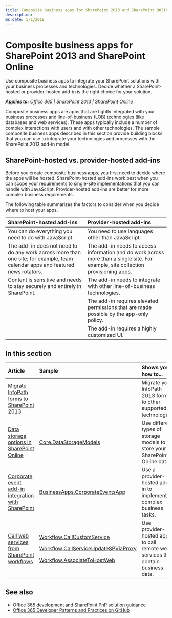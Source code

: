 ```yaml
---
title: Composite business apps for SharePoint 2013 and SharePoint Online
description: 
ms.date: 5/1/2018
---
```

# Composite business apps for SharePoint 2013 and SharePoint Online

Use composite business apps to integrate your SharePoint solutions with your business processes and technologies. Decide whether a SharePoint-hosted or provider-hosted add-in is the right choice for your solution.

_**Applies to:** Office 365 | SharePoint 2013 | SharePoint Online_

Composite business apps are apps that are tightly integrated with your business processes and line-of-business (LOB) technologies (like databases and web services). These apps typically include a number of complex interactions with users and with other technologies.
The sample composite business apps described in this section provide building blocks that you can use to integrate your technologies and processes with the SharePoint 2013 add-in model.

## SharePoint-hosted vs. provider-hosted add-ins
<a name="sectionSection0"> </a>

Before you create composite business apps, you first need to decide where the apps will be hosted. SharePoint-hosted add-ins work best when you can scope your requirements to single-site implementations that you can handle with JavaScript. Provider-hosted add-ins are better for more complex business requirements.

The following table summarizes the factors to consider when you decide where to host your apps.

|**SharePoint-hosted add-ins**|**Provider-hosted add-ins**|
|:-----|:-----|
|You can do everything you need to do with JavaScript.|You need to use languages other than JavaScript.|
|The add-in does not need to do any work across more than one site; for example, team calendar apps and featured news rotators.|The add-in needs to access information and do work across more than a single site. For example, site collection provisioning apps.|
|Content is sensitive and needs to stay securely and entirely in SharePoint.|The add-in needs to integrate with other line-of-business technologies.|
||The add-in requires elevated permissions that are made possible by the app-only policy.|
||The add-in requires a highly customized UI.|

## In this section
<a name="sectionSection1"> </a>

|**Article**|**Sample**|**Shows you how to...**|
|:-----|:-----|:-----|
|[Migrate InfoPath forms to SharePoint 2013](Migrate-InfoPath-forms-to-SharePoint.md) ||Migrate your InfoPath 2013 forms to other supported technologies.|
|[Data storage options in SharePoint Online](Data-storage-options-in-SharePoint-Online.md) |[Core.DataStorageModels](https://github.com/SharePoint/PnP/tree/master/Samples/Core.DataStorageModels) |Use different types of storage models to store your SharePoint Online data.|
|[Corporate event add-in integration with SharePoint](Corporate-app-event-registration-with-SharePoint.md)|[BusinessApps.CorporateEventsApp](https://github.com/SharePoint/PnP/tree/master/Solutions/BusinessApps.CorporateEventsApp)|Use a provider-hosted add-in to implement complex business tasks.|
|[Call web services from SharePoint workflows](Call-web-services-from-SharePoint-workflows.md)|<p>[Workflow.CallCustomService](https://github.com/SharePoint/PnP/tree/master/Samples/Workflow.CallCustomService)</p><p>[Workflow.CallServiceUpdateSPViaProxy](https://github.com/SharePoint/PnP/tree/master/Samples/Workflow.CallServiceUpdateSPViaProxy)</p><p>[Workflow.AssociateToHostWeb](https://github.com/SharePoint/PnP/tree/master/Samples/Workflow.AssociateToHostWeb)</p>|Use provider-hosted apps to call remote web services that contain business data.|

## See also

- [Office 365 development and SharePoint PnP solution guidance](office-365-development-patterns-and-practices-solution-guidance.md)   
- [Office 365 Developer Patterns and Practices on GitHub](https://github.com/SharePoint/PnP)

